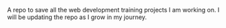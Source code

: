 A repo to save all the web development training projects I am working on. I will be updating the repo as I grow in my journey.

